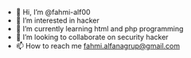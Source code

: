- 👋 Hi, I’m @fahmi-alf00
- 👀 I’m interested in hacker
- 🌱 I’m currently learning html and php programming
- 💞️ I’m looking to collaborate on security hacker
- 📫 How to reach me fahmi.alfanagrup@gmail.com

<!---
fahmi-alf00/fahmi-alf00 is a ✨ special ✨ repository because its `README.md` (this file) appears on your GitHub profile.
You can click the Preview link to take a look at your changes.
--->
